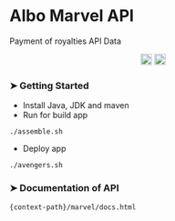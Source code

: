 # Albo Marvel API
Payment of royalties API Data
<p align="center">
  <a href="https://github.com/Avesousa/AlboMarvel/graphs/contributors"><img alt="Contributors" src="https://img.shields.io/github/contributors/andreasbm/readme.svg" height="20"/></a>
  <a href="https://github.com/Avesousa/AlboMarvel/graphs/commit-activity"><img alt="Maintained" src="https://img.shields.io/badge/Maintained%3F-yes-green.svg" height="20"/></a>
</p>

### ➤ Getting Started

* Install Java, JDK and maven
* Run for build app
```
./assemble.sh
```
* Deploy app
```
./avengers.sh
``` 

### ➤ Documentation of API

```
{context-path}/marvel/docs.html
``` 

